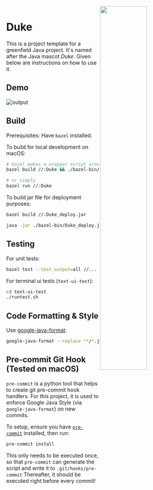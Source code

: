 <img src="https://user-images.githubusercontent.com/88638946/130622078-e049680c-7895-4725-ace0-49869574887c.png" width="50%" align="right">

# Duke

This is a project template for a greenfield Java project. It's named after the Java mascot _Duke_. Given below are instructions on how to use it.

## Demo
![output](https://user-images.githubusercontent.com/88638946/131530452-cbe5ab59-9e43-4c08-affe-f9fdf2c75427.gif)


## Build
Prerequisites: Have `bazel` installed.

To build for local development on macOS:
```bash
# bazel makes a wrapper script around the jar file.
bazel build //:Duke && ./bazel-bin/Duke

# or simply
bazel run //:Duke
```

To build jar file for deployment purposes:
```bash
bazel build //:Duke_deploy.jar

java -jar ./bazel-bin/Duke_deploy.jar
```

## Testing
For unit tests:
```bash
bazel test --test_output=all //...
```
For terminal ui tests (`text-ui-test`):
```bash
cd text-ui-test
./runtest.sh
```

## Code Formatting & Style
Use [google-java-format](https://github.com/google/google-java-format):
```bash
google-java-format --replace **/*.java # executes recursively
```

## Pre-commit Git Hook (Tested on macOS)
`pre-commit` is a python tool that helps to create git pre-commit hook handlers. For this project, it is used to enforce Google Java Style (via `google-java-format`) on new commits.

To setup, ensure you have [`pre-commit`](https://pre-commit.com/#install) installed, then run:
```bash
pre-commit install
```
This only needs to be executed once, so that `pre-commit` can generate the script and write it to `.git/hooks/pre-commit`
Thereafter, it should be executed right before every commit!
